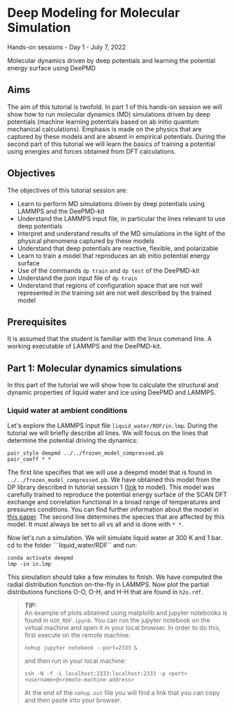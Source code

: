 # Deep Modeling for Molecular Simulation
Hands-on sessions - Day 1 - July 7, 2022

Molecular dynamics driven by deep potentials and learning the potential energy surface using DeePMD

## Aims

The aim of this tutorial is twofold. In part 1 of this hands-on session we will show how to run molecular dynamics (MD) simulations driven by deep potentials (machine learning potentials based on ab initio quantum mechanical calculations). Emphasis is made on the physics that are captured by these models and are absent in empirical potentials. During the second part of this tutorial we will learn the basics of training a potential using energies and forces obtained from DFT calculations.

## Objectives

The objectives of this tutorial session are:
- Learn to perform MD simulations driven by deep potentials using LAMMPS and the DeePMD-kit
- Understand the LAMMPS input file, in particular the lines relevant to use deep potentials
- Interpret and understand results of the MD simulations in the light of the physical phenomena captured by these models
- Understand that deep potentials are reactive, flexible, and polarizable
- Learn to train a model that reproduces an ab initio potential energy surface
- Use of the commands ```dp train``` and ```dp test``` of the DeePMD-kit
- Understand the json input file of ```dp train```
- Understand that regions of configuration space that are not well represented in the training set are not well described by the trained model

## Prerequisites

It is assumed that the student is familiar with the linux command line. A working executable of LAMMPS and the DeePMD-kit.

## Part 1: Molecular dynamics simulations 

In this part of the tutorial we will show how to calculate the structural and dynamic properties of liquid water and ice using DeePMD and LAMMPS.

### Liquid water at ambient conditions

Let's explore the LAMMPS input file ```liquid_water/RDF/in.lmp```.
During the tutorial we will briefly describe all lines.
We will focus on the lines that determine the potential driving the dynamics:
```
pair_style deepmd ../../frozen_model_compressed.pb
pair_coeff * *
```
The first line specifies that we will use a deepmd model that is found in ```../../frozen_model_compressed.pb```.
We have obtained this model from the DP library described in tutorial session 1 ([link](https://dplibrary.deepmd.net/#/project_details?project_id=202206.001) to model).
This model was carefully trained to reproduce the potential energy surface of the SCAN DFT exchange and correlation functional in a broad range of temperatures and pressures conditions.
You can find further information about the model in [this paper](https://journals.aps.org/prl/abstract/10.1103/PhysRevLett.126.236001).
The second line determines the species that are affected by this model. It must always be set to all vs all and is done with ```* *```.

Now let's run a simulation.
We will simulate liquid water at 300 K and 1 bar.
cd to the folder ```liquid_water/RDF`` and run:
```
conda activate deepmd
lmp -in in.lmp
```
This simulation should take a few minutes to finish.
We have computed the radial distribution function on-the-fly in LAMMPS.
Now plot the partial distributions functions O-O, O-H, and H-H that are found in ```h2o.rdf```.

> **_TIP:_**  
> An example of plots obtained using matplolib and jupyter notebooks is found in ```H2O_RDF.ipynb```.
> You can run the jupyter notebook on the virtual machine and open it in your local browser.
> In order to do this, first execute on the remote machine:
> ```
> nohup jupyter notebook --port=2333 &
> ```
> and then run in your local machine:
> ```
> ssh -N -f -L localhost:2333:localhost:2333 -p <port> <username>@<remote-machine-address>
> ```
> At the end of the ```nohup.out``` file you will find a link that you can copy and then paste into your browser.


